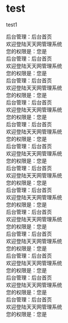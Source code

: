 # test
test1
<?php 
	header("content-type:text/html;charset=utf-8");
	include_once 'nologin.php';
?>
<!DOCTYPE html>
<html>
  <head>
    <title>后台管理</title>
    <meta http-equiv="content-type" content="text/html;charset=utf-8">
    <link href="../css/admin.css" type="text/css" rel="stylesheet" />
    <script type="text/javascript" src="../jquery/jquery-1.4.js"></script>
  </head>
  <body>
    <!-- 包含头 -->
    <?php include_once 'header.php';?>
    <!-- 当前位置 -->
    <div class="locationDiv">后台管理：后台首页</div>
    <!-- 页面内容 -->
    <div class="mainDiv clear">
      <!-- 左侧树状列表 -->
      <div class="leftDiv"><?php include_once 'left.php';?></div>
      <!-- 右侧正文内容 -->
      <div class="rightDiv">
        <div class="welcomeDiv">欢迎登陆天天网管理系统</div>
        <div class="roleDiv">您的权限是：您是<?php echo $_SESSION["userMsg"]["userType"]?></div>
      </div>
    </div>
  </body>
</html>




<?php 
	header("content-type:text/html;charset=utf-8");
	include_once 'nologin.php';
?>
<!DOCTYPE html>
<html>
  <head>
    <title>后台管理</title>
    <meta http-equiv="content-type" content="text/html;charset=utf-8">
    <link href="../css/admin.css" type="text/css" rel="stylesheet" />
    <script type="text/javascript" src="../jquery/jquery-1.4.js"></script>
  </head>
  <body>
    <!-- 包含头 -->
    <?php include_once 'header.php';?>
    <!-- 当前位置 -->
    <div class="locationDiv">后台管理：后台首页</div>
    <!-- 页面内容 -->
    <div class="mainDiv clear">
      <!-- 左侧树状列表 -->
      <div class="leftDiv"><?php include_once 'left.php';?></div>
      <!-- 右侧正文内容 -->
      <div class="rightDiv">
        <div class="welcomeDiv">欢迎登陆天天网管理系统</div>
        <div class="roleDiv">您的权限是：您是<?php echo $_SESSION["userMsg"]["userType"]?></div>
      </div>
    </div>
  </body>
</html>




<?php 
	header("content-type:text/html;charset=utf-8");
	include_once 'nologin.php';
?>
<!DOCTYPE html>
<html>
  <head>
    <title>后台管理</title>
    <meta http-equiv="content-type" content="text/html;charset=utf-8">
    <link href="../css/admin.css" type="text/css" rel="stylesheet" />
    <script type="text/javascript" src="../jquery/jquery-1.4.js"></script>
  </head>
  <body>
    <!-- 包含头 -->
    <?php include_once 'header.php';?>
    <!-- 当前位置 -->
    <div class="locationDiv">后台管理：后台首页</div>
    <!-- 页面内容 -->
    <div class="mainDiv clear">
      <!-- 左侧树状列表 -->
      <div class="leftDiv"><?php include_once 'left.php';?></div>
      <!-- 右侧正文内容 -->
      <div class="rightDiv">
        <div class="welcomeDiv">欢迎登陆天天网管理系统</div>
        <div class="roleDiv">您的权限是：您是<?php echo $_SESSION["userMsg"]["userType"]?></div>
      </div>
    </div><?php 
	header("content-type:text/html;charset=utf-8");
	include_once 'nologin.php';
?>
<!DOCTYPE html>
<html>
  <head>
    <title>后台管理</title>
    <meta http-equiv="content-type" content="text/html;charset=utf-8">
    <link href="../css/admin.css" type="text/css" rel="stylesheet" />
    <script type="text/javascript" src="../jquery/jquery-1.4.js"></script>
  </head>
  <body>
    <!-- 包含头 -->
    <?php include_once 'header.php';?>
    <!-- 当前位置 -->
    <div class="locationDiv">后台管理：后台首页</div>
    <!-- 页面内容 -->
    <div class="mainDiv clear">
      <!-- 左侧树状列表 -->
      <div class="leftDiv"><?php include_once 'left.php';?></div>
      <!-- 右侧正文内容 -->
      <div class="rightDiv">
        <div class="welcomeDiv">欢迎登陆天天网管理系统</div>
        <div class="roleDiv">您的权限是：您是<?php echo $_SESSION["userMsg"]["userType"]?></div>
      </div>
    </div>
  </body>
</html>




<?php 
	header("content-type:text/html;charset=utf-8");
	include_once 'nologin.php';
?>
<!DOCTYPE html>
<html>
  <head>
    <title>后台管理</title>
    <meta http-equiv="content-type" content="text/html;charset=utf-8">
    <link href="../css/admin.css" type="text/css" rel="stylesheet" />
    <script type="text/javascript" src="../jquery/jquery-1.4.js"></script>
  </head>
  <body>
    <!-- 包含头 -->
    <?php include_once 'header.php';?>
    <!-- 当前位置 -->
    <div class="locationDiv">后台管理：后台首页</div>
    <!-- 页面内容 -->
    <div class="mainDiv clear">
      <!-- 左侧树状列表 -->
      <div class="leftDiv"><?php include_once 'left.php';?></div>
      <!-- 右侧正文内容 -->
      <div class="rightDiv">
        <div class="welcomeDiv">欢迎登陆天天网管理系统</div>
        <div class="roleDiv">您的权限是：您是<?php echo $_SESSION["userMsg"]["userType"]?></div>
      </div>
    </div>
  </body>
</html>




<?php 
	header("content-type:text/html;charset=utf-8");
	include_once 'nologin.php';
?>
<!DOCTYPE html>
<html>
  <head>
    <title>后台管理</title>
    <meta http-equiv="content-type" content="text/html;charset=utf-8">
    <link href="../css/admin.css" type="text/css" rel="stylesheet" />
    <script type="text/javascript" src="../jquery/jquery-1.4.js"></script>
  </head>
  <body>
    <!-- 包含头 -->
    <?php include_once 'header.php';?>
    <!-- 当前位置 -->
    <div class="locationDiv">后台管理：后台首页</div>
    <!-- 页面内容 -->
    <div class="mainDiv clear">
      <!-- 左侧树状列表 -->
      <div class="leftDiv"><?php include_once 'left.php';?></div>
      <!-- 右侧正文内容 -->
      <div class="rightDiv">
        <div class="welcomeDiv">欢迎登陆天天网管理系统</div>
        <div class="roleDiv">您的权限是：您是<?php echo $_SESSION["userMsg"]["userType"]?></div>
      </div>
    </div>
  </body>
</html>




<?php 
	header("content-type:text/html;charset=utf-8");
	include_once 'nologin.php';
?>
<!DOCTYPE html>
<html>
  <head>
    <title>后台管理</title>
    <meta http-equiv="content-type" content="text/html;charset=utf-8">
    <link href="../css/admin.css" type="text/css" rel="stylesheet" />
    <script type="text/javascript" src="../jquery/jquery-1.4.js"></script>
  </head>
  <body>
    <!-- 包含头 -->
    <?php include_once 'header.php';?>
    <!-- 当前位置 -->
    <div class="locationDiv">后台管理：后台首页</div>
    <!-- 页面内容 -->
    <div class="mainDiv clear">
      <!-- 左侧树状列表 -->
      <div class="leftDiv"><?php include_once 'left.php';?></div>
      <!-- 右侧正文内容 -->
      <div class="rightDiv">
        <div class="welcomeDiv">欢迎登陆天天网管理系统</div>
        <div class="roleDiv">您的权限是：您是<?php echo $_SESSION["userMsg"]["userType"]?></div>
      </div>
    </div>
  </body>
</html>




<?php 
	header("content-type:text/html;charset=utf-8");
	include_once 'nologin.php';
?>
<!DOCTYPE html>
<html>
  <head>
    <title>后台管理</title>
    <meta http-equiv="content-type" content="text/html;charset=utf-8">
    <link href="../css/admin.css" type="text/css" rel="stylesheet" />
    <script type="text/javascript" src="../jquery/jquery-1.4.js"></script>
  </head>
  <body>
    <!-- 包含头 -->
    <?php include_once 'header.php';?>
    <!-- 当前位置 -->
    <div class="locationDiv">后台管理：后台首页</div>
    <!-- 页面内容 -->
    <div class="mainDiv clear">
      <!-- 左侧树状列表 -->
      <div class="leftDiv"><?php include_once 'left.php';?></div>
      <!-- 右侧正文内容 -->
      <div class="rightDiv">
        <div class="welcomeDiv">欢迎登陆天天网管理系统</div>
        <div class="roleDiv">您的权限是：您是<?php echo $_SESSION["userMsg"]["userType"]?></div>
      </div>
    </div>
  </body>
</html>





  </body>
</html>




<?php 
	header("content-type:text/html;charset=utf-8");
	include_once 'nologin.php';
?>
<!DOCTYPE html>
<html>
  <head>
    <title>后台管理</title>
    <meta http-equiv="content-type" content="text/html;charset=utf-8">
    <link href="../css/admin.css" type="text/css" rel="stylesheet" />
    <script type="text/javascript" src="../jquery/jquery-1.4.js"></script>
  </head>
  <body>
    <!-- 包含头 -->
    <?php include_once 'header.php';?>
    <!-- 当前位置 -->
    <div class="locationDiv">后台管理：后台首页</div>
    <!-- 页面内容 -->
    <div class="mainDiv clear">
      <!-- 左侧树状列表 -->
      <div class="leftDiv"><?php include_once 'left.php';?></div>
      <!-- 右侧正文内容 -->
      <div class="rightDiv">
        <div class="welcomeDiv">欢迎登陆天天网管理系统</div>
        <div class="roleDiv">您的权限是：您是<?php echo $_SESSION["userMsg"]["userType"]?></div>
      </div>
    </div>
  </body>
</html>




<?php 
	header("content-type:text/html;charset=utf-8");
	include_once 'nologin.php';
?>
<!DOCTYPE html>
<html>
  <head>
    <title>后台管理</title>
    <meta http-equiv="content-type" content="text/html;charset=utf-8">
    <link href="../css/admin.css" type="text/css" rel="stylesheet" />
    <script type="text/javascript" src="../jquery/jquery-1.4.js"></script>
  </head>
  <body>
    <!-- 包含头 -->
    <?php include_once 'header.php';?>
    <!-- 当前位置 -->
    <div class="locationDiv">后台管理：后台首页</div>
    <!-- 页面内容 -->
    <div class="mainDiv clear">
      <!-- 左侧树状列表 -->
      <div class="leftDiv"><?php include_once 'left.php';?></div>
      <!-- 右侧正文内容 -->
      <div class="rightDiv">
        <div class="welcomeDiv">欢迎登陆天天网管理系统</div>
        <div class="roleDiv">您的权限是：您是<?php echo $_SESSION["userMsg"]["userType"]?></div>
      </div>
    </div>
  </body>
</html>




<?php 
	header("content-type:text/html;charset=utf-8");
	include_once 'nologin.php';
?>
<!DOCTYPE html>
<html>
  <head>
    <title>后台管理</title>
    <meta http-equiv="content-type" content="text/html;charset=utf-8">
    <link href="../css/admin.css" type="text/css" rel="stylesheet" />
    <script type="text/javascript" src="../jquery/jquery-1.4.js"></script>
  </head>
  <body>
    <!-- 包含头 -->
    <?php include_once 'header.php';?>
    <!-- 当前位置 -->
    <div class="locationDiv">后台管理：后台首页</div>
    <!-- 页面内容 -->
    <div class="mainDiv clear">
      <!-- 左侧树状列表 -->
      <div class="leftDiv"><?php include_once 'left.php';?></div>
      <!-- 右侧正文内容 -->
      <div class="rightDiv">
        <div class="welcomeDiv">欢迎登陆天天网管理系统</div>
        <div class="roleDiv">您的权限是：您是<?php echo $_SESSION["userMsg"]["userType"]?></div>
      </div>
    </div>
  </body>
</html>




<?php 
	header("content-type:text/html;charset=utf-8");
	include_once 'nologin.php';
?>
<!DOCTYPE html>
<html>
  <head>
    <title>后台管理</title>
    <meta http-equiv="content-type" content="text/html;charset=utf-8">
    <link href="../css/admin.css" type="text/css" rel="stylesheet" />
    <script type="text/javascript" src="../jquery/jquery-1.4.js"></script>
  </head>
  <body>
    <!-- 包含头 -->
    <?php include_once 'header.php';?>
    <!-- 当前位置 -->
    <div class="locationDiv">后台管理：后台首页</div>
    <!-- 页面内容 -->
    <div class="mainDiv clear">
      <!-- 左侧树状列表 -->
      <div class="leftDiv"><?php include_once 'left.php';?></div>
      <!-- 右侧正文内容 -->
      <div class="rightDiv">
        <div class="welcomeDiv">欢迎登陆天天网管理系统</div>
        <div class="roleDiv">您的权限是：您是<?php echo $_SESSION["userMsg"]["userType"]?></div>
      </div>
    </div>
  </body>
</html>




<?php 
	header("content-type:text/html;charset=utf-8");
	include_once 'nologin.php';
?>
<!DOCTYPE html>
<html>
  <head>
    <title>后台管理</title>
    <meta http-equiv="content-type" content="text/html;charset=utf-8">
    <link href="../css/admin.css" type="text/css" rel="stylesheet" />
    <script type="text/javascript" src="../jquery/jquery-1.4.js"></script>
  </head>
  <body>
    <!-- 包含头 -->
    <?php include_once 'header.php';?>
    <!-- 当前位置 -->
    <div class="locationDiv">后台管理：后台首页</div>
    <!-- 页面内容 -->
    <div class="mainDiv clear">
      <!-- 左侧树状列表 -->
      <div class="leftDiv"><?php include_once 'left.php';?></div>
      <!-- 右侧正文内容 -->
      <div class="rightDiv">
        <div class="welcomeDiv">欢迎登陆天天网管理系统</div>
        <div class="roleDiv">您的权限是：您是<?php echo $_SESSION["userMsg"]["userType"]?></div>
      </div>
    </div>
  </body>
</html>




